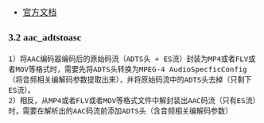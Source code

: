 <span  style="font-family: Simsun,serif; font-size: 17px; ">

- [官方文档](https://www.ffmpeg.org/ffmpeg-formats.html#hls-1)

### 3.2 aac_adtstoasc
~~~
1）将AAC编码器编码后的原始码流（ADTS头 + ES流）封装为MP4或者FLV或者MOV等格式时，需要先将ADTS头转换为MPEG-4 AudioSpecficConfig （将音频相关编解码参数提取出来），并将原始码流中的ADTS头去掉（只剩下ES流）。
2）相反，从MP4或者FLV或者MOV等格式文件中解封装出AAC码流（只有ES流）时，需要在解析出的AAC码流前添加ADTS头（含音频相关编解码参数）
~~~


</span>